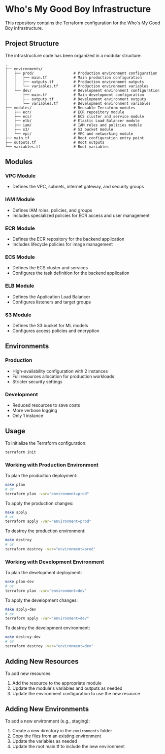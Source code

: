 # Who's My Good Boy Infrastructure

This repository contains the Terraform configuration for the Who's My Good Boy
infrastructure.

## Project Structure

The infrastructure code has been organized in a modular structure:

```
.
├── environments/
│   ├── prod/                  # Production environment configuration
│   │   ├── main.tf            # Main production configuration
│   │   ├── outputs.tf         # Production environment outputs
│   │   └── variables.tf       # Production environment variables
│   └── dev/                   # Development environment configuration
│       ├── main.tf            # Main development configuration
│       ├── outputs.tf         # Development environment outputs
│       └── variables.tf       # Development environment variables
├── modules/                   # Reusable Terraform modules
│   ├── ecr/                   # ECR repository module
│   ├── ecs/                   # ECS cluster and service module
│   ├── elb/                   # Elastic Load Balancer module
│   ├── iam/                   # IAM roles and policies module
│   ├── s3/                    # S3 bucket module
│   └── vpc/                   # VPC and networking module
├── main.tf                    # Root configuration entry point
├── outputs.tf                 # Root outputs
└── variables.tf               # Root variables
```

## Modules

### VPC Module

- Defines the VPC, subnets, internet gateway, and security groups

### IAM Module

- Defines IAM roles, policies, and groups
- Includes specialized policies for ECR access and user management

### ECR Module

- Defines the ECR repository for the backend application
- Includes lifecycle policies for image management

### ECS Module

- Defines the ECS cluster and services
- Configures the task definition for the backend application

### ELB Module

- Defines the Application Load Balancer
- Configures listeners and target groups

### S3 Module

- Defines the S3 bucket for ML models
- Configures access policies and encryption

## Environments

### Production

- High-availability configuration with 2 instances
- Full resources allocation for production workloads
- Stricter security settings

### Development

- Reduced resources to save costs
- More verbose logging
- Only 1 instance

## Usage

To initialize the Terraform configuration:

```bash
terraform init
```

### Working with Production Environment

To plan the production deployment:

```bash
make plan
# or
terraform plan -var="environment=prod"
```

To apply the production changes:

```bash
make apply
# or
terraform apply -var="environment=prod"
```

To destroy the production environment:

```bash
make destroy
# or
terraform destroy -var="environment=prod"
```

### Working with Development Environment

To plan the development deployment:

```bash
make plan-dev
# or
terraform plan -var="environment=dev"
```

To apply the development changes:

```bash
make apply-dev
# or
terraform apply -var="environment=dev"
```

To destroy the development environment:

```bash
make destroy-dev
# or
terraform destroy -var="environment=dev"
```

## Adding New Resources

To add new resources:

1. Add the resource to the appropriate module
2. Update the module's variables and outputs as needed
3. Update the environment configuration to use the new resource

## Adding New Environments

To add a new environment (e.g., staging):

1. Create a new directory in the `environments` folder
2. Copy the files from an existing environment
3. Update the variables as needed
4. Update the root main.tf to include the new environment
